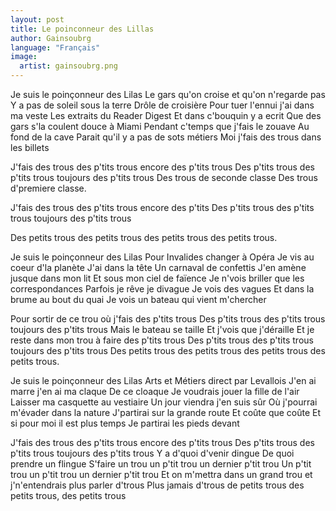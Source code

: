 ```yaml
---
layout: post
title: Le poinconneur des Lillas
author: Gainsoubrg
language: "Français"
image:
  artist: gainsoubrg.png
---
```

Je suis le poinçonneur des Lilas
Le gars qu'on croise et qu'on n'regarde pas
Y a pas de soleil sous la terre
Drôle de croisière
Pour tuer l'ennui j'ai dans ma veste
Les extraits du Reader Digest
Et dans c'bouquin y a ecrit
Que des gars s'la coulent douce à Miami
Pendant c'temps que j'fais le zouave
Au fond de la cave
Parait qu'il y a pas de sots métiers
Moi j'fais des trous dans les billets

J'fais des trous des p'tits trous encore des p'tits trous
Des p'tits trous des p'tits trous toujours des p'tits trous
Des trous de seconde classe
Des trous d'premiere classe.

J'fais des trous des p'tits trous encore des p'tits
Des p'tits trous des p'tits trous toujours des p'tits trous


Des petits trous des petits trous des petits trous des petits trous.

Je suis le poinçonneur des Lilas
Pour Invalides changer à Opéra
Je vis au coeur d'la planète
J'ai dans la tête
Un carnaval de confettis
J'en amène jusque dans mon lit
Et sous mon ciel de faïence
Je n'vois briller que les correspondances
Parfois je rêve je divague
Je vois des vagues
Et dans la brume au bout du quai
Je vois un bateau qui vient m'chercher

Pour sortir de ce trou où j'fais des p'tits trous
Des p'tits trous des p'tits trous toujours des p'tits trous
Mais le bateau se taille
Et j'vois que j'déraille
Et je reste dans mon trou à faire des p'tits trous
Des p'tits trous des p'tits trous toujours des p'tits trous
Des petits trous des petits trous des petits trous des petits trous.

Je suis le poinçonneur des Lilas
Arts et Métiers direct par Levallois
J'en ai marre j'en ai ma claque
De ce cloaque
Je voudrais jouer la fille de l'air
Laisser ma casquette au vestiaire
Un jour viendra j'en suis sûr
Où j'pourrai m'évader dans la nature
J'partirai sur la grande route
Et coûte que coûte
Et si pour moi il est plus temps
Je partirai les pieds devant

J'fais des trous des p'tits trous encore des p'tits trous
Des p'tits trous des p'tits trous toujours des p'tits trous
Y a d'quoi d'venir dingue
De quoi prendre un flingue
S'faire un trou un p'tit trou un dernier p'tit trou
Un p'tit trou un p'tit trou un dernier p'tit trou
Et on m'mettra dans un grand trou et j'n'entendrais plus parler d'trous
Plus jamais d'trous de petits trous des petits trous, des petits trous
